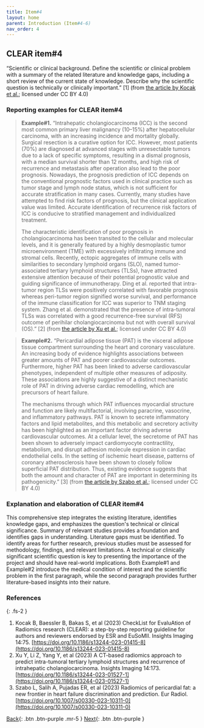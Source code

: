 ```yaml
---
title: Item#4
layout: home
parent: Introduction (Item#4-6)
nav_order: 4
---
```


## CLEAR item#4


“Scientific or clinical background. Define the scientific or clinical problem with a summary of the related literature and knowledge gaps, including a short review of the current state of knowledge. Describe why the scientific question is technically or clinically important.” [1] (from [the article by Kocak et al.](https://insightsimaging.springeropen.com/articles/10.1186/s13244-023-01415-8); licensed under CC BY 4.0)


### Reporting examples for CLEAR item#4

> **Example#1.** “Intrahepatic cholangiocarcinoma (ICC) is the second most common primary liver malignancy (10–15%) after hepatocellular carcinoma, with an increasing incidence and mortality globally. Surgical resection is a curative option for ICC. However, most patients (70%) are diagnosed at advanced stages with unresectable tumors due to a lack of specific symptoms, resulting in a dismal prognosis, with a median survival shorter than 12 months, and high risk of recurrence and metastasis after operation also lead to the poor prognosis. Nowadays, the prognosis prediction of ICC depends on the conventional prognostic factors used in clinical practice such as tumor stage and lymph node status, which is not sufficient for accurate stratification in many cases. Currently, many studies have attempted to find risk factors of prognosis, but the clinical application value was limited. Accurate identification of recurrence risk factors of ICC is conducive to stratified management and individualized treatment.
>
> The characteristic identification of poor prognosis in cholangiocarcinoma has been transited to the cellular and molecular levels, and it is generally featured by a highly desmoplastic tumor microenvironment (TME) with excessively infiltrating immune and stromal cells. Recently, ectopic aggregates of immune cells with similarities to secondary lymphoid organs (SLO), named tumor-associated tertiary lymphoid structures (TLSs), have attracted extensive attention because of their potential prognostic value and guiding significance of immunotherapy. Ding et al. reported that intra-tumor region TLSs were positively correlated with favorable prognosis whereas peri-tumor region signified worse survival, and performance of the immune classification for ICC was superior to TNM staging system. Zhang et al. demonstrated that the presence of intra-tumoral TLSs was correlated with a good recurrence-free survival (RFS) outcome of perihilar cholangiocarcinoma but not with overall survival (OS).” [2] (from [the article by Xu et al.](https://doi.org/10.1186/s13244-023-01527-1); licensed under CC BY 4.0)

> **Example#2.** “Pericardial adipose tissue (PAT) is the visceral adipose tissue compartment surrounding the heart and coronary vasculature. An increasing body of evidence highlights associations between greater amounts of PAT and poorer cardiovascular outcomes. Furthermore, higher PAT has been linked to adverse cardiovascular phenotypes, independent of multiple other measures of adiposity. These associations are highly suggestive of a distinct mechanistic role of PAT in driving adverse cardiac remodelling, which are precursors of heart failure.
>
> The mechanisms through which PAT influences myocardial structure and function are likely multifactorial, involving paracrine, vasocrine, and inflammatory pathways. PAT is known to secrete inflammatory factors and lipid metabolites, and this metabolic and secretory activity has been highlighted as an important factor driving adverse cardiovascular outcomes. At a cellular level, the secretome of PAT has been shown to adversely impact cardiomyocyte contractility, metabolism, and disrupt adhesion molecule expression in cardiac endothelial cells. In the setting of ischemic heart disease, patterns of coronary atherosclerosis have been shown to closely follow superficial PAT distribution. Thus, existing evidence suggests that both the amount and character of PAT are important in determining its pathogenicity.” [3] (from [the article by Szabo et al.](https://doi.org/10.1007/s00330-023-10311-0); licensed under CC BY 4.0)

### Explanation and elaboration of CLEAR item#4

This comprehensive step integrates the existing literature, identifies knowledge gaps, and emphasizes the question's technical or clinical significance. Summary of relevant studies provides a foundation and identifies gaps in understanding. Literature gaps must be identified. To identify areas for further research, previous studies must be assessed for methodology, findings, and relevant limitations. A technical or clinically significant scientific question is key to presenting the importance of the project and should have real-world implications. Both Example#1 and Example#2 introduce the medical condition of interest and the scientific problem in the first paragraph, while the second paragraph provides further literature-based insights into their nature.

### References

{: .fs-2 }

1. 	Kocak B, Baessler B, Bakas S, et al (2023) CheckList for EvaluAtion of Radiomics research (CLEAR): a step-by-step reporting guideline for authors and reviewers endorsed by ESR and EuSoMII. Insights Imaging 14:75. [https://doi.org/10.1186/s13244-023-01415-8](https://doi.org/10.1186/s13244-023-01415-8)
2. 	Xu Y, Li Z, Yang Y, et al (2023) A CT-based radiomics approach to predict intra-tumoral tertiary lymphoid structures and recurrence of intrahepatic cholangiocarcinoma. Insights Imaging 14:173. [https://doi.org/10.1186/s13244-023-01527-1](https://doi.org/10.1186/s13244-023-01527-1)
3. 	Szabo L, Salih A, Pujadas ER, et al (2023) Radiomics of pericardial fat: a new frontier in heart failure discrimination and prediction. Eur Radiol. [https://doi.org/10.1007/s00330-023-10311-0](https://doi.org/10.1007/s00330-023-10311-0)
   
[Back](https://radiomic.github.io/CLEAR-E3/docs/Keywords%20(Item%203)/Item3.html){: .btn .btn-purple .mr-5 }
[Next](https://radiomic.github.io/CLEAR-E3/docs/Introduction%20(Item%204-6)/Item5.html){: .btn .btn-purple   }



